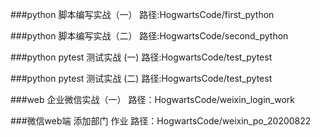 ###python 脚本编写实战（一）
路径:HogwartsCode/first_python

###python 脚本编写实战（二）
路径:HogwartsCode/second_python

###python pytest 测试实战 (一)
路径:HogwartsCode/test_pytest

###python pytest 测试实战 (二)
路径:HogwartsCode/test_pytest

###web 企业微信实战（一）
路径：HogwartsCode/weixin_login_work

###微信web端 添加部门 作业
路径：HogwartsCode/weixin_po_20200822

